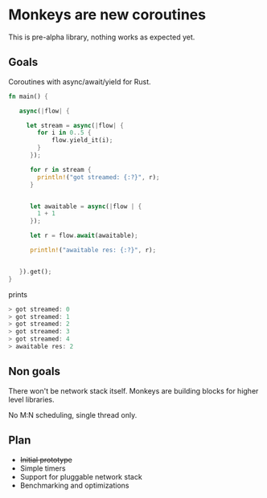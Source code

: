 # Monkeys are new coroutines

This is pre-alpha library, nothing works as expected yet.


## Goals

Coroutines with async/await/yield for Rust.


```Rust
fn main() {

   async(|flow| {

     let stream = async(|flow| {
        for i in 0..5 {
            flow.yield_it(i);
        }
      });

      for r in stream {
        println!("got streamed: {:?}", r);
      }


      let awaitable = async(|flow | {
        1 + 1
      });

      let r = flow.await(awaitable);

      println!("awaitable res: {:?}", r);


   }).get();
}

```
prints
``` Rust
> got streamed: 0
> got streamed: 1
> got streamed: 2
> got streamed: 3
> got streamed: 4
> awaitable res: 2
```

## Non goals

There won't be network stack itself. Monkeys are building blocks for higher level libraries.

No M:N scheduling, single thread only.


## Plan

* ~~Initial prototype~~
* Simple timers
* Support for pluggable network stack
* Benchmarking and optimizations
